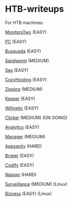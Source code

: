 # HTB-writeups

For HTB machines:

[MonitorsTwo](./MonitorsTwo.md)  (EASY)

[PC](./PC.md)  (EASY)

[Busqueda](./Busqueda.md)  (EASY)

[Sandworm](./sandworm.md)  (MEDIUM)

[Sau](./sau.md)  (EASY)

[CozyHosting](./cozyhosting.md)  (EASY)

[Zipping](./zipping.md)  (MEDIUM)

[Keeper](./keeper/keeper.md)  (EASY)

[Wifinetic](./wifinetic/wifinetic.md) (EASY)

[Clicker](./clicker/clicker.md) (MEDIUM) (ON GOING)

[Analytics](./analytics/analytics.md) (EASY)

[Manager](https://github.com/Disturbante/HTB-Manager-writeup/blob/main/manager/manager.md) (MEDIUM)

[Appsanity](https://github.com/Disturbante/HTB-Appsanity-writeup/blob/main/appsanity.md)  (HARD)

[Broker](./broker/broker.md)  (EASY)

[Codify](https://github.com/Disturbante/HTB-Codify-writeup/blob/main/codify.md)  (EASY)

[Napper](https://github.com/Disturbante/HTB-Napper-writeup/blob/main/napper.md)  (HARD)

[Surveillance](https://github.com/Disturbante/HTB-writeups/blob/main/surveillance/surveillance.md)  (MEDIUM) (Linux)

[Bizness](https://github.com/Disturbante/HTB-Bizness-writeup/blob/main/README.md) (EASY) (Linux)
